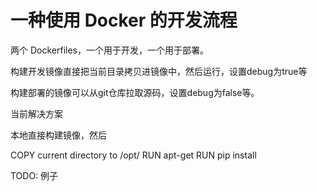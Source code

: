 # 一种使用 Docker 的开发流程


<!--
ID: b0942704-f21e-4fa6-a582-e45c6ea4abc9
Status: draft
Date: 2018-06-16T18:15:00
Modified: 2020-05-16T11:40:18
wp_id: 518
-->


两个 Dockerfiles，一个用于开发，一个用于部署。

构建开发镜像直接把当前目录拷贝进镜像中，然后运行，设置debug为true等

构建部署的镜像可以从git仓库拉取源码，设置debug为false等。

当前解决方案

本地直接构建镜像，然后

COPY current directory to /opt/
RUN apt-get
RUN pip install

TODO: 例子